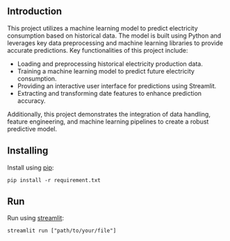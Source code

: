 ## Introduction

This project utilizes a machine learning model to predict electricity consumption based on historical data. The model is built using Python and leverages key data preprocessing and machine learning libraries to provide accurate predictions. Key functionalities of this project include:

* Loading and preprocessing historical electricity production data.
* Training a machine learning model to predict future electricity consumption.
* Providing an interactive user interface for predictions using Streamlit.
* Extracting and transforming date features to enhance prediction accuracy.

Additionally, this project demonstrates the integration of data handling, feature engineering, and machine learning pipelines to create a robust predictive model.

## Installing

Install using [pip](https://pip.pypa.io/en/stable/):

```shell script
pip install -r requirement.txt
```

## Run

Run using [streamlit](https://streamlit.io/#install):

```shell script
streamlit run ["path/to/your/file"]
```
